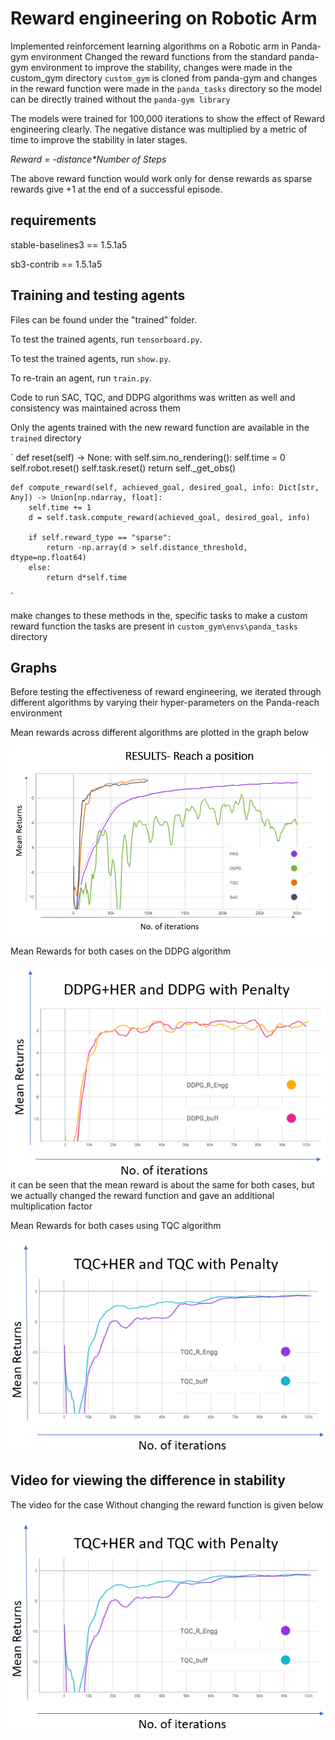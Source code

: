 # Reward engineering on Robotic Arm

Implemented reinforcement learning algorithms on a Robotic arm in Panda-gym environment
Changed the reward functions from the standard panda-gym environment to improve the stability, changes were made in the custom_gym directory
`custom_gym` is cloned from panda-gym and changes in the reward function were made in the `panda_tasks` directory so the model can be directly trained without the `panda-gym library`

The models were trained for 100,000 iterations to show the effect of Reward engineering clearly.
The negative distance was multiplied by a metric of time to improve the stability in later stages.

_Reward = -distance*Number of Steps_

The above reward function would work only for dense rewards as sparse rewards give +1 at the end of a successful episode.

## requirements

stable-baselines3 == 1.5.1a5

sb3-contrib == 1.5.1a5

## Training and testing agents
Files can be found under the "trained" folder.

To test the trained agents, run `tensorboard.py`.

To test the trained agents, run `show.py`.

To re-train an agent, run `train.py`.

Code to run SAC, TQC, and DDPG algorithms was written as well and consistency was maintained across them

Only the agents trained with the new reward function are available in the `trained` directory

`
    def reset(self) -> None:
        with self.sim.no_rendering():
            self.time = 0
            self.robot.reset()
            self.task.reset()
        return self._get_obs()

    def compute_reward(self, achieved_goal, desired_goal, info: Dict[str, Any]) -> Union[np.ndarray, float]:
        self.time += 1
        d = self.task.compute_reward(achieved_goal, desired_goal, info)

        if self.reward_type == "sparse":
            return -np.array(d > self.distance_threshold, dtype=np.float64)
        else:
            return d*self.time
`

make changes to these methods in the, specific tasks to make a custom reward function
the tasks are present in `custom_gym\envs\panda_tasks` directory

## Graphs
Before testing the effectiveness of reward engineering, we iterated through different algorithms by varying their hyper-parameters on the Panda-reach environment

Mean rewards across different algorithms are plotted in the graph below

![image](/support/panda_reach_algorithms.png)

Mean Rewards for both cases on the DDPG algorithm

![image](/support/DDPG_rengg.png)
it can be seen that the mean reward is about the same for both cases, but we actually changed the reward function and gave an additional multiplication factor

Mean Rewards for both cases using TQC algorithm

![image](/support/TQC_rengg.png)

## Video for viewing the difference in stability

The video for the case Without changing the reward function is given below

![video](/support/TQC_rengg.png)
